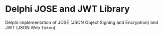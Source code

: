 # Delphi JOSE and JWT Library
Delphi implementation of JOSE (JSON Object Signing and Encryption) and JWT (JSON Web Token)
